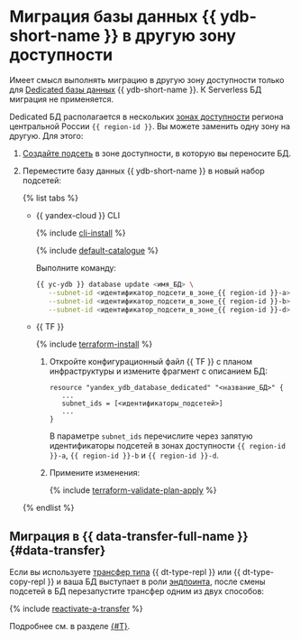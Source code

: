 # Миграция базы данных {{ ydb-short-name }} в другую зону доступности

Имеет смысл выполнять миграцию в другую зону доступности только для [Dedicated базы данных](../concepts/serverless-and-dedicated.md) {{ ydb-short-name }}. К Serverless БД миграция не применяется.

Dedicated БД располагается в нескольких [зонах доступности](../../overview/concepts/geo-scope.md) региона центральной России `{{ region-id }}`. Вы можете заменить одну зону на другую. Для этого:

1. [Создайте подсеть](../../vpc/operations/subnet-create.md) в зоне доступности, в которую вы переносите БД.
1. Переместите базу данных {{ ydb-short-name }} в новый набор подсетей:

   {% list tabs %}

   - {{ yandex-cloud }} CLI

      {% include [cli-install](../../_includes/cli-install.md) %}

      {% include [default-catalogue](../../_includes/default-catalogue.md) %}

      Выполните команду:

      ```bash
      {{ yc-ydb }} database update <имя_БД> \
         --subnet-id <идентификатор_подсети_в_зоне_{{ region-id }}-a> \
         --subnet-id <идентификатор_подсети_в_зоне_{{ region-id }}-b> \
         --subnet-id <идентификатор_подсети_в_зоне_{{ region-id }}-d>
      ```

   - {{ TF }}

      {% include [terraform-install](../../_includes/terraform-install.md) %}

      1. Откройте конфигурационный файл {{ TF }} с планом инфраструктуры и измените фрагмент с описанием БД:

         ```hcl
         resource "yandex_ydb_database_dedicated" "<название_БД>" {
            ...
            subnet_ids = [<идентификаторы_подсетей>]
            ...
         }
         ```

         В параметре `subnet_ids` перечислите через запятую идентификаторы подсетей в зонах доступности `{{ region-id }}-a`, `{{ region-id }}-b` и `{{ region-id }}-d`.

      1. Примените изменения:

         {% include [terraform-validate-plan-apply](../../_tutorials/terraform-validate-plan-apply.md) %}

   {% endlist %}

## Миграция в {{ data-transfer-full-name }} {#data-transfer}

Если вы используете [трансфер типа](../../data-transfer/concepts/transfer-lifecycle.md#transfer-types) {{ dt-type-repl }} или {{ dt-type-copy-repl }} и ваша БД выступает в роли [эндпоинта](../../data-transfer/concepts/index.md#endpoint), после смены подсетей в БД перезапустите трансфер одним из двух способов:

{% include [reactivate-a-transfer](../../_includes/data-transfer/reactivate-a-transfer.md) %}

Подробнее см. в разделе [{#T}](../../data-transfer/operations/endpoint/migration-to-an-availability-zone.md).
